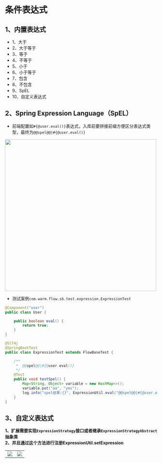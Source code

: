# 条件表达式

## 1、内置表达式
- 1、大于
- 2、大于等于
- 3、等于
- 4、不等于
- 5、小于
- 6、小于等于
- 7、包含
- 8、不包含
- 9、SpEL
- 10、自定义表达式


## 2、Spring Expression Language（SpEL）
- 前端配置如`#{@user.eval()}`表达式，入库前要拼接前缀方便区分表达式类型，最终为`@@spel@@|#{@user.eval()}` 

<img src="https://foruda.gitee.com/images/1726905626290177483/195615fc_2218307.png" width="500" >


- 测试案例`com.warm.flow.sb.test.expression.ExpressionTest`

```java
@Component("user")
public class User {

    public boolean eval() {
        return true;
    }
}

@Slf4j
@SpringBootTest
public class ExpressionTest extends FlowBaseTest {

    /**
     *  @@spel@@|#{@user.eval()}
     */
    @Test
    public void testSpel() {
        Map<String, Object> variable = new HashMap<>();
        variable.put("aa", "yes");
        log.info("spel结果:{}", ExpressionUtil.eval("@@spel@@|#{@user.eval()}", null));
    }
}
```

## 3、自定义表达式

**1、扩展需要实现`ExpressionStrategy`接口或者继承`ExpressionStrategyAbstract`抽象类**  
**2、并且通过这个方法进行注册ExpressionUtil.setExpression**

<table>
    <tr>
        <td><img src="https://foruda.gitee.com/images/1703669588889979582/cbe952be_2218307.png"/></td>
        <td><img src="https://foruda.gitee.com/images/1703669685489610156/a8e6be49_2218307.png"/></td>
    </tr>
</table>